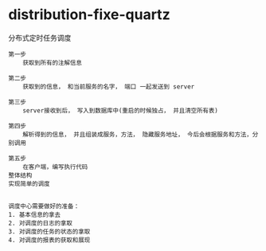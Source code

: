 # distribution-fixe-quartz
分布式定时任务调度

``````
第一步
    获取到所有的注解信息
    
第二步
    获取到的信息， 和当前服务的名字， 端口 一起发送到 server
    
第三步
    server接收到后， 写入到数据库中(重启的时候独占， 并且清空所有表)
    
第四步
    解析得到的信息， 并且组装成服务，方法， 隐藏服务地址， 今后会根据服务和方法，分别调用
    
第五步
    在客户端，编写执行代码
整体结构
实现简单的调度


调度中心需要做好的准备：
1. 基本信息的拿去
2. 对调度的日志的拿取
3. 对调度的任务的状态的拿取
4. 对调度的报表的获取和展现
```````
